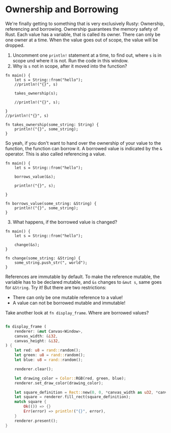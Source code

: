# Ownership and Borrowing

We're finally getting to something that is very exclusively Rusty: Ownership, referencing and borrowing. Ownership guarantees the memory safety of Rust. Each value has a variable, that is called its owner. There can only be one owner at a time. When the value goes out of scope, the value will be dropped.

1. Uncomment one `println!` statement at a time, to find out, where `s` is in scope und where it is not. Run the code in this window.
2. Why is `s` not in scope, after it moved into the function?

```rust, editable
fn main() {
    let s = String::from("hello");  
    //println!("{}", s)

    takes_ownership(s);

    //println!("{}", s);

}
//println!("{}", s)

fn takes_ownership(some_string: String) {
    println!("{}", some_string);
}
```

So yeah, if you don't want to hand over the ownership of your value to the function, the function can borrow it. A borrowed value is indicated by the `&` operator. This is also called referencing a value.

```rust, editable
fn main() {
    let s = String::from("hello");  

    borrows_value(&s);

    println!("{}", s);

}

fn borrows_value(some_string: &String) {
    println!("{}", some_string);
}
```

3. What happens, if the borrowed value is changed?

```rust, editable
fn main() {
    let s = String::from("hello");

    change(&s);
}

fn change(some_string: &String) {
    some_string.push_str(", world");
}
```

References are immutable by default. To make the reference mutable, the variable has to be declared mutable, and `&s` changes to `&mut s`, same goes for `&String`. Try it!
But there are two restrictions:

* There can only be one mutable reference to a value!
* A value can not be borrowed mutable and immutable!

Take another look at `fn display_frame`. Where are borrowed values?

```rust

fn display_frame (
    renderer: &mut Canvas<Window>,
    canvas_width: &i32,
    canvas_height: &i32,
) {
    let red: u8 = rand::random();
    let green: u8 = rand::random();
    let blue: u8 = rand::random();

    renderer.clear();

    let drawing_color = Color::RGB(red, green, blue);
    renderer.set_draw_color(drawing_color);

    let square_definition = Rect::new(0, 0, *canvas_width as u32, *canvas_height as u32);
    let square = renderer.fill_rect(square_definition);
    match square {
        Ok(()) => {}
        Err(error) => println!("{}", error),
    }
    renderer.present();
}
```
